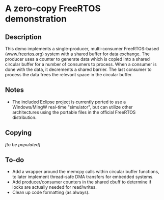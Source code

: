 # A zero-copy FreeRTOS demonstration


## Description

This demo implements a single-producer, multi-consumer FreeRTOS-based 
(www.freertos.org) system with a shared buffer for data exchange.  The producer
uses a counter to generate data which is copied into a shared circular buffer 
for a number of consumers to process.  When a consumer is done with the data, 
it decrements a shared barrier.  The last consumer to process the data frees
the relevant space in the circular buffer.



## Notes

- The included Eclipse project is currently ported to use a Windows/MingW 
  real-time "simulator", but can utilize other architectures using the portable
  files in the official FreeRTOS distribution.
  
## Copying

_[to be populated]_

## To-do

- Add a wrapper around the memcpy calls within circular buffer functions, to 
  later implement thread-safe DMA transfers for embedded systems.
- Add producer/consumer counters in the shared cbuff to determine if locks are 
  actually needed for read/writes.
- Clean up code formatting (as always).
